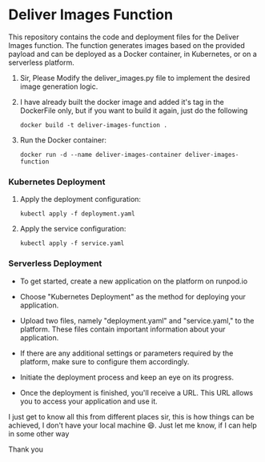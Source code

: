 # Deliver Images Function

This repository contains the code and deployment files for the Deliver Images function. The function generates images based on the provided payload and can be deployed as a Docker container, in Kubernetes, or on a serverless platform.

1. Sir, Please Modify the deliver_images.py file to implement the desired image generation logic.

2. I have already built the docker image and added it's tag in the DockerFile only, but if you want to build it again, just do the following
    ```shell
    docker build -t deliver-images-function .

3. Run the Docker container:
    ```shell 
    docker run -d --name deliver-images-container deliver-images-function

### Kubernetes Deployment

1. Apply the deployment configuration:
   ```shell
   kubectl apply -f deployment.yaml

2. Apply the service configuration:
   ```shell
   kubectl apply -f service.yaml

### Serverless Deployment


- To get started, create a new application on the platform on runpod.io

- Choose "Kubernetes Deployment" as the method for deploying your application.

- Upload two files, namely "deployment.yaml" and "service.yaml," to the platform. These files contain important information about your application.

- If there are any additional settings or parameters required by the platform, make sure to configure them accordingly.

- Initiate the deployment process and keep an eye on its progress.

- Once the deployment is finished, you'll receive a URL. This URL allows you to access your application and use it.


I just get to know all this from different places sir, this is how things can be achieved, I don't have your local machine :smile:.
Just let me know, if I can help in some other way

Thank you
